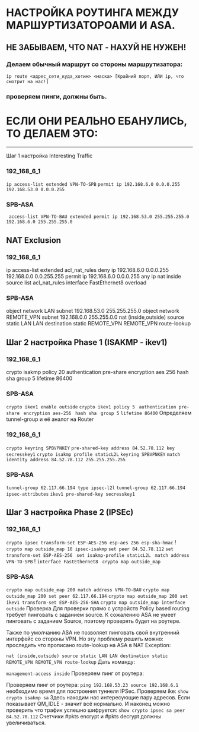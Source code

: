 # НАСТРОЙКА РОУТИНГА МЕЖДУ МАРШУРТИЗАТОРОАМИ И ASA.
## НЕ ЗАБЫВАЕМ, ЧТО NAT - НАХУЙ НЕ НУЖЕН!
### Делаем обычный маршрут со стороны маршрутизатора:
`ip route <адрес_сети_куда_хотим> <маска> [Крайний порт, ИЛИ ip, что смотрит на нас!]` 
### проверяем пинги, должны быть.

# ЕСЛИ ОНИ РЕАЛЬНО ЕБАНУЛИСЬ, ТО ДЕЛАЕМ ЭТО:
***
Шаг 1 настройка Interesting Traffic
### 192_168_6_1

`ip access-list extended VPN-TO-SPB`
 `permit ip 192.168.6.0 0.0.0.255 192.168.53.0 0.0.0.255`
### SPB-ASA

` access-list VPN-TO-BAU extended permit ip 192.168.53.0 255.255.255.0 192.168.6.0 255.255.255.0` 
## NAT Exclusion
### 192_168_6_1

ip access-list extended acl_nat_rules
 deny   ip 192.168.6.0 0.0.0.255 192.168.0.0 0.0.255.255
 permit ip 192.168.6.0 0.0.0.255 any
ip nat inside source list acl_nat_rules interface FastEthernet8 overload
### SPB-ASA

object network LAN
 subnet 192.168.53.0 255.255.255.0
object network REMOTE_VPN
 subnet 192.168.0.0 255.255.0.0
nat (inside,outside) source static LAN LAN destination static REMOTE_VPN REMOTE_VPN route-lookup
## Шаг 2 настройка Phase 1 (ISAKMP - ikev1)
### 192_168_6_1

crypto isakmp policy 20
 authentication pre-share
 encryption aes 256
 hash sha
 group 5
 lifetime 86400
### SPB-ASA

`crypto ikev1 enable outside`
`crypto ikev1 policy 5`
` authentication pre-share`
` encryption aes-256`
` hash sha`
` group 5`
 `lifetime 86400`
Определяем tunnel-group и её аналог на Router
### 192_168_6_1

`crypto keyring SPBVPNKEY`
 `pre-shared-key address 84.52.78.112 key secresskey1`
`crypto isakmp profile staticL2L`
 `keyring SPBVPNKEY`
 `match identity address 84.52.78.112 255.255.255.255`
 
### SPB-ASA
`tunnel-group 62.117.66.194 type ipsec-l2l`
`tunnel-group 62.117.66.194 ipsec-attributes`
 `ikev1 pre-shared-key secresskey1`
 
## Шаг 3 настройка Phase 2 (IPSEc)
### 192_168_6_1

`crypto ipsec transform-set ESP-AES-256 esp-aes 256 esp-sha-hmac`
!
`crypto map outside_map 10 ipsec-isakmp`
 `set peer 84.52.78.112`
 `set transform-set ESP-AES-256`
` set isakmp-profile staticL2L`
` match address VPN-TO-SPB`
!
`interface FastEthernet8`
` crypto map outside_map`
### SPB-ASA

`crypto map outside_map 200 match address VPN-TO-BAU`
`crypto map outside_map 200 set peer 62.117.66.194`
`crypto map outside_map 200 set ikev1 transform-set ESP-AES-256-SHA`
`crypto map outside_map interface outside`
Проверка
Для проверки прямо с устройств Policy based routing требует пинговать с заданием source.
К сожалению ASA не умеет пинговать с заданием Source, поэтому проверять будет на роутере.

Также по умолчанию ASA не позволяет пинговать свой внутренний интерфейс со стороны VPN. Но эту проблему решить можно:
проследить что прописано route-lookup на ASA в NAT Exception:

`nat (inside,outside) source static LAN LAN destination static REMOTE_VPN REMOTE_VPN route-lookup`
Дать команду:

`management-access inside`
Проверяем пинг от роутера:

Проверяем пинг от роутера:
` ping 192.168.53.23 source 192.168.6.1 `
необходимо время для построения туннеля IPSec.
Проверяем ike:
`show crypto isakmp sa`
Здесь находим нас интересующие пару адресов. Если показывает QM_IDLE - значит всё нормально.
И наконец можно проверить что трафик успешно шифруется:
`show crypto ipsec sa peer 84.52.78.112`
Счетчики #pkts encrypt и #pkts decrypt должны увеличиваться.
